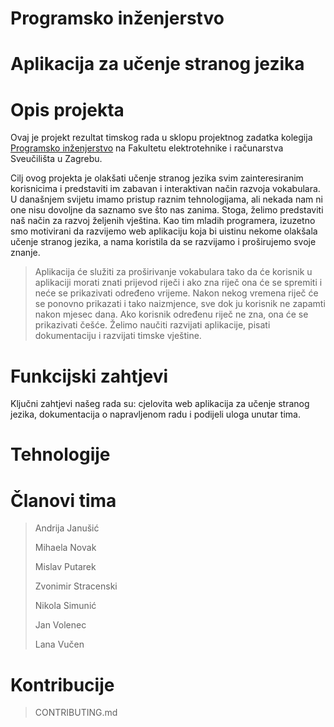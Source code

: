 # Programsko inženjerstvo
# Aplikacija za učenje stranog jezika


# Opis projekta
Ovaj je projekt rezultat timskog rada u sklopu projektnog zadatka kolegija [Programsko inženjerstvo](https://www.fer.unizg.hr/predmet/proinz) na Fakultetu elektrotehnike i računarstva Sveučilišta u Zagrebu.

Cilj ovog projekta je olakšati učenje stranog jezika svim zainteresiranim korisnicima i predstaviti im zabavan i interaktivan način razvoja vokabulara.
U današnjem svijetu imamo pristup raznim tehnologijama, ali nekada nam ni one nisu dovoljne da saznamo sve što nas zanima. Stoga, želimo predstaviti naš način za razvoj željenih vještina.
Kao tim mladih programera, izuzetno smo motivirani da razvijemo web aplikaciju koja bi uistinu nekome olakšala učenje stranog jezika, a nama koristila da se razvijamo i proširujemo svoje znanje.

> Aplikacija će služiti za proširivanje vokabulara tako da će korisnik u aplikaciji morati znati prijevod riječi i ako zna riječ ona će se spremiti i neće se prikazivati određeno vrijeme. Nakon nekog vremena riječ će se ponovno prikazati i tako naizmjence, sve dok ju korisnik ne zapamti nakon mjesec dana. Ako korisnik određenu riječ ne zna, ona će se prikazivati češće.
> Želimo naučiti razvijati aplikacije, pisati dokumentaciju i razvijati timske vještine.

# Funkcijski zahtjevi
Ključni zahtjevi našeg rada su: cjelovita web aplikacija za učenje stranog jezika, dokumentacija o napravljenom radu i podijeli uloga unutar tima.

# Tehnologije

# Članovi tima
> Andrija Janušić
> 
> Mihaela Novak
> 
> Mislav Putarek
> 
> Zvonimir Stracenski
> 
> Nikola Simunić
> 
> Jan Volenec
> 
> Lana Vučen

# Kontribucije
> CONTRIBUTING.md

